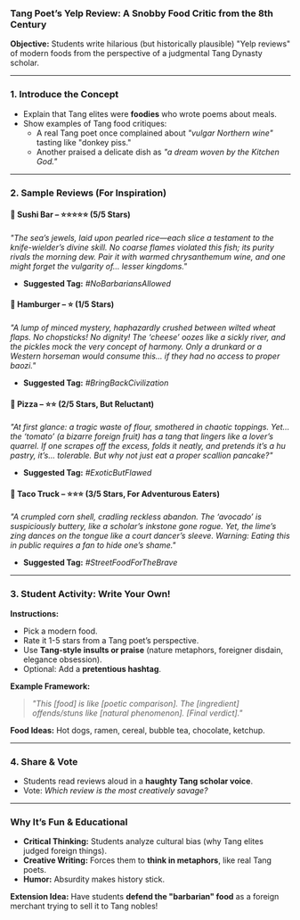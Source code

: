 ### **Tang Poet’s Yelp Review: A Snobby Food Critic from the 8th Century**  
**Objective:** Students write hilarious (but historically plausible) "Yelp reviews" of modern foods from the perspective of a judgmental Tang Dynasty scholar.  

---

### **1. Introduce the Concept**  
- Explain that Tang elites were **foodies** who wrote poems about meals.  
- Show examples of Tang food critiques:  
  - A real Tang poet once complained about *"vulgar Northern wine"* tasting like "donkey piss."  
  - Another praised a delicate dish as *"a dream woven by the Kitchen God."*  

---

### **2. Sample Reviews (For Inspiration)**  

#### **🍣 Sushi Bar – ⭐⭐⭐⭐⭐ (5/5 Stars)**  
*"The sea’s jewels, laid upon pearled rice—each slice a testament to the knife-wielder’s divine skill. No coarse flames violated this fish; its purity rivals the morning dew. Pair it with warmed chrysanthemum wine, and one might forget the vulgarity of… lesser kingdoms."*  
- **Suggested Tag:** *#NoBarbariansAllowed*  

#### **🍔 Hamburger – ⭐ (1/5 Stars)**  
*"A lump of minced mystery, haphazardly crushed between wilted wheat flaps. No chopsticks! No dignity! The ‘cheese’ oozes like a sickly river, and the pickles mock the very concept of harmony. Only a drunkard or a Western horseman would consume this… if they had no access to proper *baozi*."*  
- **Suggested Tag:** *#BringBackCivilization*  

#### **🍕 Pizza – ⭐⭐ (2/5 Stars, But Reluctant)**  
*"At first glance: a tragic waste of flour, smothered in chaotic toppings. Yet… the ‘tomato’ (a bizarre foreign fruit) has a tang that lingers like a lover’s quarrel. If one scrapes off the excess, folds it neatly, and pretends it’s a *hu pastry*, it’s… tolerable. But why not just eat a proper scallion pancake?"*  
- **Suggested Tag:** *#ExoticButFlawed*  

#### **🌮 Taco Truck – ⭐⭐⭐ (3/5 Stars, For Adventurous Eaters)**  
*"A crumpled corn shell, cradling reckless abandon. The ‘avocado’ is suspiciously buttery, like a scholar’s inkstone gone rogue. Yet, the lime’s zing dances on the tongue like a court dancer’s sleeve. Warning: Eating this in public requires a fan to hide one’s shame."*  
- **Suggested Tag:** *#StreetFoodForTheBrave*  

---

### **3. Student Activity: Write Your Own!**  
**Instructions:**  
- Pick a modern food.  
- Rate it 1-5 stars from a Tang poet’s perspective.  
- Use **Tang-style insults or praise** (nature metaphors, foreigner disdain, elegance obsession).  
- Optional: Add a **pretentious hashtag**.  

**Example Framework:**  
> *"This [food] is like [poetic comparison]. The [ingredient] offends/stuns like [natural phenomenon]. [Final verdict]."*  

**Food Ideas:** Hot dogs, ramen, cereal, bubble tea, chocolate, ketchup.  

---

### **4. Share & Vote**  
- Students read reviews aloud in a **haughty Tang scholar voice**.  
- Vote: *Which review is the most creatively savage?*  

---

### **Why It’s Fun & Educational**  
- **Critical Thinking:** Students analyze cultural bias (why Tang elites judged foreign things).  
- **Creative Writing:** Forces them to **think in metaphors**, like real Tang poets.  
- **Humor:** Absurdity makes history stick.  

**Extension Idea:** Have students **defend the "barbarian" food** as a foreign merchant trying to sell it to Tang nobles!  

